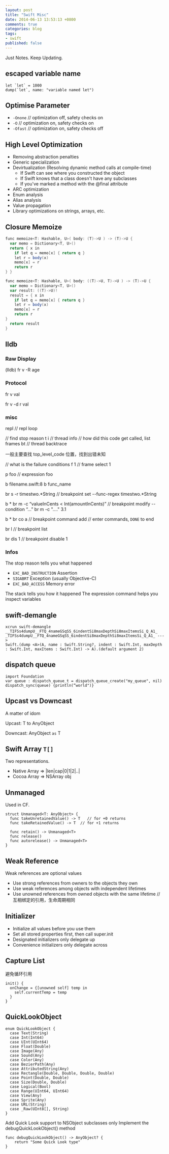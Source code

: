 ```yaml
---
layout: post
title: "Swift Misc"
date: 2014-06-13 13:53:13 +0800
comments: true
categories: blog
tags:
- swift
published: false
---
```


Just Notes. Keep Updating.

## escaped variable name

```
let `let` = 1000
dump(`let`, name: "variable named let")
```

## Optimise Parameter

- ``-Onone`` // optimization off, safety checks on
- ``-O`` // optimization on,  safety checks on
- ``-Ofast`` // optimization on,  safety checks off

## High Level Optimization

- Removing abstraction penalties
- Generic specialization
- Devirtualization (Resolving dynamic method calls at compile-time)
  - If Swift can see where you constructed the object
  - If Swift knows that a class doesn't have any subclasses
  - If you've marked a method with the @final attribute
- ARC optimization
- Enum analysis
- Alias analysis
- Value propagation
- Library optimizations on strings, arrays, etc.


## Closure Memoize

```scala
func memoize<T: Hashable, U>( body: (T)->U ) -> (T)->U {
  var memo = Dictionary<T, U>()
  return { x in
    if let q = memo[x] { return q }
    let r = body(x)
    memo[x] = r
    return r
} }

func memoize<T: Hashable, U>( body: ((T)->U, T)->U ) -> (T)->U {
  var memo = Dictionary<T, U>()
  var result: ((T)->U)!
  result = { x in
    if let q = memo[x] { return q }
    let r = body(x)
    memo[x] = r
    return r
}
  return result
}
```


## lldb

### Raw Display

(lldb) fr v -R age

### Protocol

fr v val

fr v -d r val

### misc

repl // repl loop

// find stop reason
t i // thread info
// how did this code get called, list frames
bt // thread backtrace

一般主要查找 top_level_code 位置，找到出错未知

// what is the failure conditions
f 1 // frame select 1

p foo // expression foo

b filename.swift:8
b func_name

br s -r timestwo.*String // breakpoint set --func-regex timestwo.*String

b *
br m -c “valueInCents < Int(amountInCents)”  // breakpoint modify --condition “...”
br m -c "...." 3.1


b *
br co a //  breakpoint command add // enter commands, `DONE` to end


br l // breakpoint list

br dis 1 // breakpoint disable 1

### Infos

The stop reason tells you what happened

- ``EXC_BAD_INSTRUCTION``  Assertion
- ``SIGABRT`` Exception (usually Objective-C)
- ``EXC_BAD_ACCESS``  Memory error

The stack tells you how it happened
The expression command helps you inspect variables

## swift-demangle

```
xcrun swift-demangle __TIFSs4dumpU__FTQ_4nameGSqSS_6indentSi8maxDepthSi8maxItemsSi_Q_A1_
_TIFSs4dumpU__FTQ_4nameGSqSS_6indentSi8maxDepthSi8maxItemsSi_Q_A1_ --->
Swift.(dump <A>(A, name : Swift.String?, indent : Swift.Int, maxDepth : Swift.Int, maxItems : Swift.Int) -> A).(default argument 2)
```


## dispatch queue

```
import Foundation
var queue : dispatch_queue_t = dispatch_queue_create("my_queue", nil)
dispatch_sync(queue) {println(“world")}
```

## Upcast vs Downcast

A matter of idom

Upcast: T to AnyObject

Downcast: AnyObject ``as`` T

## Swift Array ``T[]``

Two representations.

- Native Array => |len|cap|0|1|2|..|
- Cocoa Array => NSArray obj

## Unmanaged

Used in CF.

```
struct Unmanaged<T: AnyObject> {
  func takeUnretainedValue() -> T   // for +0 returns
  func takeRetainedValue() -> T  // for +1 returns

  func retain() -> Unmanaged<T>
  func release()
  func autorelease() -> Unmanaged<T>
}
```

## Weak Reference

Weak references are optional values

- Use strong references from owners to the objects they own
- Use weak references among objects with independent lifetimes
- Use unowned references from owned objects with the same lifetime //  互相绑定的引用，生命周期相同

## Initializer

- Initialize all values before you use them
- Set all stored properties first, then call super.init
- Designated initializers only delegate up
- Convenience initializers only delegate across

## Capture List

避免循环引用

```
init() {
  onChange = {[unowned self] temp in
    self.currentTemp = temp
  }
}
```

## QuickLookObject

```
enum QuickLookObject {
  case Text(String)
  case Int(Int64)
  case UInt(UInt64)
  case Float(Double)
  case Image(Any)
  case Sound(Any)
  case Color(Any)
  case BezierPath(Any)
  case AttributedString(Any)
  case Rectangle(Double, Double, Double, Double)
  case Point(Double, Double)
  case Size(Double, Double)
  case Logical(Bool)
  case Range(UInt64, UInt64)
  case View(Any)
  case Sprite(Any)
  case URL(String)
  case _Raw(UInt8[], String)
}
```

Add Quick Look support to NSObject subclasses only
Implement the debugQuickLookObject() method
```
func debugQuickLookObject() -> AnyObject? {
    return "Some Quick Look type"
}
```
